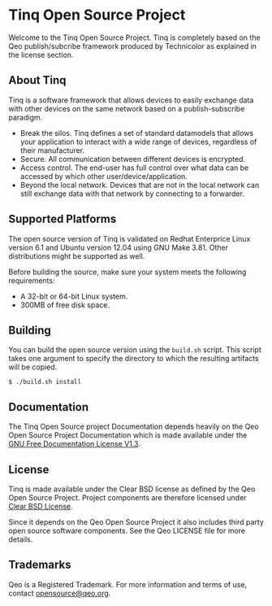 # Tinq Open Source Project #

Welcome to the Tinq Open Source Project.
Tinq is completely based on the Qeo publish/subcribe framework produced by Technicolor as explained in the license section.

## About Tinq ##

Tinq is a software framework that allows devices to easily exchange data with other devices on the same network based on a publish-subscribe paradigm.

- Break the silos. Tinq defines a set of standard datamodels that allows your application to interact with a wide range of devices, regardless of their manufacturer.
- Secure. All communication between different devices is encrypted.
- Access control. The end-user has full control over what data can be accessed by which other user/device/application.
- Beyond the local network. Devices that are not in the local network can still exchange data with that network by connecting to a forwarder.

## Supported Platforms ##

The open source version of Tinq is validated on Redhat Enterprice Linux version 6.1 and Ubuntu version 12.04 using GNU Make 3.81. Other distributions might be supported as well.

Before building the source, make sure your system meets the following requirements:

- A 32-bit or 64-bit Linux system.
- 300MB of free disk space.

## Building ##

You can build the open source version using the `build.sh` script. This script takes one argument to specify the directory to which the resulting artifacts will be copied.

    $ ./build.sh install

## Documentation ##
The Tinq Open Source project Documentation depends heavily on the Qeo Open Source Project Documentation which is made available under the [GNU Free Documentation License V1.3](http://www.gnu.org/licenses/fdl-1.3.en.html).

## License ##
Tinq is made available under the Clear BSD license as defined by the Qeo Open Source Project.
Project components are therefore licensed under [Clear BSD License](http://directory.fsf.org/wiki/License:ClearBSD).

Since it depends on the Qeo Open Source Project it also includes third party open source software components. See the Qeo LICENSE file for more details.

## Trademarks ##
Qeo is a Registered Trademark. For more information and terms of use, contact <opensource@qeo.org>.
